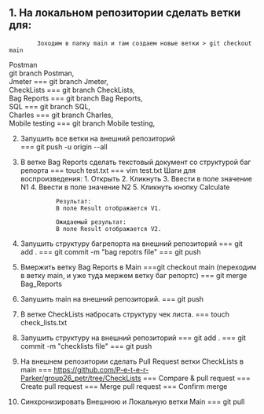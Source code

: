 ## 1. На локальном репозитории сделать ветки для:
	        Зоходим в папку main и там создаем новые ветки > git checkout main
 Postman      
  git branch Postman,  
 Jmeter       === git branch Jmeter,         
 CheckLists   === git branch CheckLists,    
 Bag Reports  === git branch Bag Reports,  
 SQL          === git branch SQL,            
 Charles      === git branch Charles,         
 Mobile testing === git branch Mobile testing,  

2. Запушить все ветки на внешний репозиторий  
	=== git push -u origin --all
3. В ветке Bag Reports сделать текстовый документ со структурой баг репорта
	=== touch test.txt
	=== vim test.txt
	 Шаги для воспроизведения:
                 1. Открыть
                 2. Кликнуть
                 3. Ввести в поле значение N1
                 4. Ввести в поле значение N2
                 5. Кликнуть кнопку Calculate

                 Результат:
                 В поле Result отображается V1.

                 Ожидаемый результат:
                 В поле Result отображается V2.

4. Запушить структуру багрепорта на внешний репозиторий 
	=== git add .
	=== git commit -m "bag repotrs file"
	=== git push
5. Вмержить ветку Bag Reports в Main 
	===git checkout main (переходим в ветку main, и уже туда мержем ветку баг репортс)
	=== git merge Bag_Reports
6. Запушить main на внешний репозиторий. === git push
7. В ветке CheckLists набросать структуру чек листа. === touch check_lists.txt
8. Запушить структуру на внешний репозиторий
	=== git add .
	=== git commit -m "checklists file"
	=== git push
9. На внешнем репозитории сделать Pull Request ветки CheckLists в main
	=== https://github.com/P-e-t-e-r-Parker/group26_petr/tree/CheckLists
	=== Compare & pull request
	=== Create pull request
	=== Merge pull request
   	=== Confirm merge
10. Синхронизировать Внешнюю и Локальную ветки Main	
	=== git pull	
